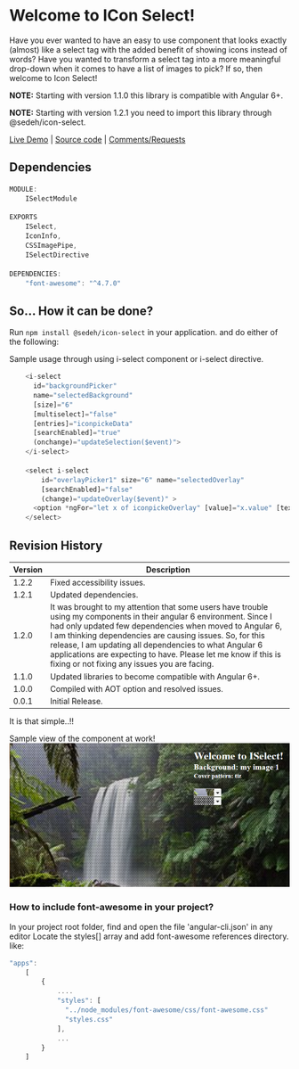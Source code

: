 # Welcome to ICon Select!

Have you ever wanted to have an easy to use component that looks exactly (almost) like a select tag with the added benefit of showing icons instead of words? Have you wanted to transform a select tag into a more meaningful drop-down when it comes to have a list of images to pick? If so, then welcome to Icon Select!

**NOTE:** Starting with version 1.1.0 this library is compatible with Angular 6+.

**NOTE:** Starting with version 1.2.1 you need to import this library through @sedeh/icon-select.

[Live Demo](https://iselect.stackblitz.io) | [Source code](https://github.com/msalehisedeh/iselect/tree/master/src/app) | [Comments/Requests](https://github.com/msalehisedeh/iselect/issues)

## Dependencies

```javascript
MODULE:
    ISelectModule

EXPORTS
	ISelect,
	IconInfo,
	CSSImagePipe,
    ISelectDirective
	
DEPENDENCIES: 
    "font-awesome": "^4.7.0"
```

## So... How it can be done?

Run `npm install @sedeh/icon-select` in your application. and do either of the following:

Sample usage through using i-select component or i-select directive.
```javascript
    <i-select 
      id="backgroundPicker" 
      name="selectedBackground" 
      [size]="6" 
      [multiselect]="false" 
      [entries]="iconpickeData"
      [searchEnabled]="true" 
      (onchange)="updateSelection($event)">
    </i-select>
  
    <select i-select 
        id="overlayPicker1" size="6" name="selectedOverlay"
        [searchEnabled]="false" 
        (change)="updateOverlay($event)" >
      <option *ngFor="let x of iconpickeOverlay" [value]="x.value" [textContent]="x.name"></option>
    </select>
```

## Revision History

| Version | Description                                                                                              |
|---------|----------------------------------------------------------------------------------------------------------|
| 1.2.2   | Fixed accessibility issues.                                                                              |
| 1.2.1   | Updated dependencies.                                                                                    |
| 1.2.0   | It was brought to my attention that some users have trouble using my components in their angular 6 environment. Since I had only updated few dependencies when moved to Angular 6, I am thinking dependencies are causing issues. So, for this release, I am updating all dependencies to what Angular 6 applications are expecting to have. Please let me know if this is fixing or not fixing any issues you are facing. |
| 1.1.0   | Updated libraries to become compatible with Angular 6+.                                                  |
| 1.0.0   | Compiled with AOT option and resolved issues.                                                            |
| 0.0.1   | Initial Release.                                                                                         |


It is that simple..!!

Sample view of the component at work!
![alt text](https://raw.githubusercontent.com/msalehisedeh/iselect/master/sample.png "What you would see when a comparison is performed")

### How to include font-awesome in your project?

In your project root folder, find and open the file 'angular-cli.json' in any editor 
Locate the styles[] array and add font-awesome references directory. like:

```javascript
"apps": 
	[
        {
            ....
            "styles": [
              "../node_modules/font-awesome/css/font-awesome.css"
              "styles.css"
            ],
            ...
        }
    ]
```